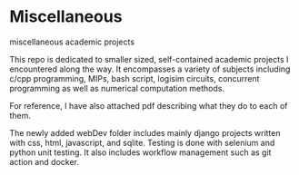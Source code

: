 # Miscellaneous
miscellaneous academic projects

This repo is dedicated to smaller sized, self-contained academic projects I encountered along the way.
It encompasses a variety of subjects including c/cpp programming, MIPs, bash script, logisim circuits, concurrent programming as well as numerical computation methods.

For reference, I have also attached pdf describing what they do to each of them. 

The newly added webDev folder includes mainly django projects written with css, html, javascript, and sqlite. Testing is done with selenium and python unit testing. It also includes workflow management such as git action and docker. 

